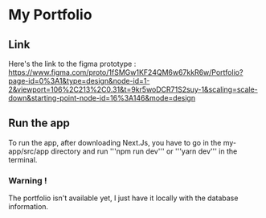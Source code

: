 # My Portfolio

## Link

Here's the link to the figma prototype : https://www.figma.com/proto/1fSMGw1KF24QM6w67kkR6w/Portfolio?page-id=0%3A1&type=design&node-id=1-2&viewport=106%2C213%2C0.31&t=9kr5woDCR71S2suy-1&scaling=scale-down&starting-point-node-id=16%3A146&mode=design 

## Run the app

To run the app, after downloading Next.Js, you have to go in the my-app/src/app directory and run '''npm run dev''' or '''yarn dev''' in the terminal. 

### Warning !

The portfolio isn't available yet, I just have it locally with the database information.
